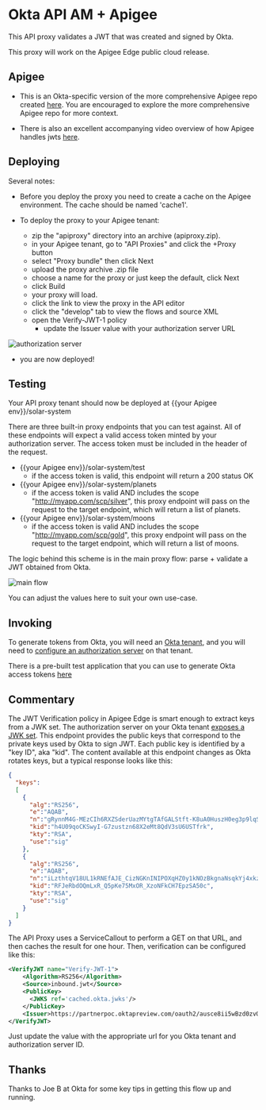 # Okta API AM + Apigee

This API proxy validates a JWT that was created and signed by Okta.

This proxy will work on the Apigee Edge public cloud release.

## Apigee

* This is an Okta-specific version of the more comprehensive Apigee repo created [here](https://github.com/DinoChiesa/ApigeeEdge-JWT-Demonstration). You are encouraged to explore the more comprehensive Apigee repo for more context.

* There is also an excellent accompanying video overview of how Apigee handles jwts [here](https://community.apigee.com/articles/49280/jwt-policies-in-apigee-edge.html).

## Deploying

Several notes:

* Before you deploy the proxy you need to create a cache on the Apigee environment. The cache should be named 'cache1'.

* To deploy the proxy to your Apigee tenant:
  * zip the "apiproxy" directory into an archive (apiproxy.zip).
  * in your Apigee tenant, go to "API Proxies" and click the +Proxy button
  * select "Proxy bundle" then click Next
  * upload the proxy archive .zip file
  * choose a name for the proxy or just keep the default, click Next
  * click Build
  * your proxy will load.
  * click the link to view the proxy in the API editor
  * click the "develop" tab to view the flows and source XML
  * open the Verify-JWT-1 policy
    * update the Issuer value with your authorization server URL

![authorization server](https://s3.amazonaws.com/tom-smith-okta-api-center/authz_server.png "Authorization server")

  * you are now deployed!

## Testing

Your API proxy tenant should now be deployed at {{your Apigee env}}/solar-system

There are three built-in proxy endpoints that you can test against. All of these endpoints will expect a valid access token minted by your authorization server. The access token must be included in the header of the request.

* {{your Apigee env}}/solar-system/test
  * if the access token is valid, this endpoint will return a 200 status OK
* {{your Apigee env}}/solar-system/planets
  * if the access token is valid AND includes the scope "http://myapp.com/scp/silver", this proxy endpoint will pass on the request to the target endpoint, which will return a list of planets.
* {{your Apigee env}}/solar-system/moons
  * if the access token is valid AND includes the scope "http://myapp.com/scp/gold", this proxy endpoint will pass on the request to the target endpoint, which will return a list of moons.

The logic behind this scheme is in the main proxy flow: parse + validate a JWT obtained from Okta.

![main flow](https://s3.amazonaws.com/tom-smith-okta-api-center/main_flow.png "main flow")

You can adjust the values here to suit your own use-case.

## Invoking

To generate tokens from Okta, you will need an [Okta tenant](https://developer.okta.com/), and you will need to [configure an authorization server](https://developer.okta.com/authentication-guide/implementing-authentication/set-up-authz-server) on that tenant.

There is a pre-built test application that you can use to generate Okta access tokens [here](https://github.com/tom-smith-okta/okta-solar-system-min)

## Commentary

The JWT Verification policy in Apigee Edge is smart enough to extract keys from a JWK set. The authorization server on your Okta tenant [exposes a JWK set](https://partnerpoc.oktapreview.com/oauth2/ausce8ii5wBzd0zvQ0h7/v1/keys). This endpoint provides the public keys that correspond to the private keys used by Okta to sign JWT.  Each public key is identified by a "key ID", aka "kid". The content available at this endpoint changes as Okta rotates keys, but a typical response looks like this:

```json
{
  "keys":
  [
    {
      "alg":"RS256",
      "e":"AQAB",
      "n":"gRynnM4G-MEzCIh6RXZSderUazMYtgTAfGALStft-K8uA0HuszH0eg3p9lqSyiYP3dXRKXBRZkcvKri_xpkXBihwnXJ24O493gnalCWQ08rsguRclcuG9EHyIPJ1lm93ZWNtImSkwDCZu1ikC6epfVODO6LOBbXRyHNMJrue7Bl2vYoLZeQTw0L5TyEofnIKEjS2-Gk07SqLDe3NlWnWHN88A9fKaZEVsmGkAo9QTyfwtOEZt6ROE0VpNwmyii5CDWFDpGDAzWWFghPD3t_hkANGMX709s3JLMeXZjTSXzaYcDECWwErvMWLx-BUvEbZvOfuFgwl32hVyYpM6aQSsQ",
      "kid":"h4U09qoCKSwyI-G7zustzn68X2eMt8QdV3sU6USTfrk",
      "kty":"RSA",
      "use":"sig"
    },
    {
      "alg":"RS256",
      "e":"AQAB",
      "n":"iLzthtqV18UL1kRNEfAJE_CizNGKnINIPOXqHZ0y1kNOzBkgnaNsqkYj4xkzmITfSqcFdnt-bJQVFzXXsoAsgoa7DLtuYVWSmunMxk806wikqFYD7kwmg1nQHh4pSFsIOtEciGs3ZY7r9dxkR1uN6J68eDscKQc-EM7kiPrXb_ByM_fYYgFUeBhc5ftv4ZEZfUAQrPNnEgI66ZyyUqSLnIJLajDwzypIU4mfVFXioYTzWMvxlnVssu1_Mb6aIob8eXEDFT_XxIRiP869KLporKDPARhFxXNEpgpRNVJ5CzjiIDeIigeIYhzbSDmBjgLjSYm00P25PKuvuYof8Pfs4w",
      "kid":"RFJeRbdOQmLxR_Q5pKe75MxOR_XzoNFkCH7EpzSA50c",
      "kty":"RSA",
      "use":"sig"
    }
  ]
}
```

The API Proxy uses a ServiceCallout to perform a GET on that URL, and then caches the result for one hour. Then, verification can be configured like this:

```xml
<VerifyJWT name="Verify-JWT-1">
    <Algorithm>RS256</Algorithm>
    <Source>inbound.jwt</Source>
    <PublicKey>
      <JWKS ref='cached.okta.jwks'/>
    </PublicKey>
    <Issuer>https://partnerpoc.oktapreview.com/oauth2/ausce8ii5wBzd0zvQ0h7</Issuer>
</VerifyJWT>
```

Just update the <Issuer> value with the appropriate url for you Okta tenant and authorization server ID.

## Thanks

Thanks to Joe B at Okta for some key tips in getting this flow up and running.
